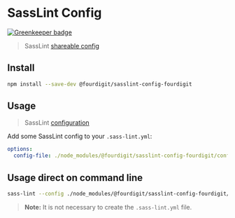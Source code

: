 # SassLint Config

[![Greenkeeper badge](https://badges.greenkeeper.io/fourdigit/sasslint-config-fourdigit.svg)](https://greenkeeper.io/)

> SassLint [shareable config](https://github.com/sasstools/sass-lint#sass-lint-----)

## Install

```bash
npm install --save-dev @fourdigit/sasslint-config-fourdigit
```

## Usage

> SassLint [configuration](https://github.com/sasstools/sass-lint#configuring)

Add some SassLint config to your `.sass-lint.yml`:

```yaml
options:
  config-file: ./node_modules/@fourdigit/sasslint-config-fourdigit/config.yml
```

## Usage direct on command line

```bash
sass-lint --config ./node_modules/@fourdigit/sasslint-config-fourdigit/config.yml
```

> **Note:** It is not necessary to create the `.sass-lint.yml` file.
